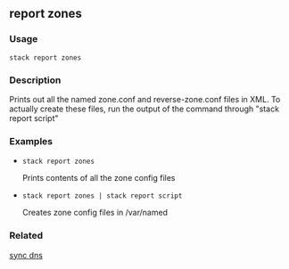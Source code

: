 ## report zones

### Usage

`stack report zones`

### Description


Prints out all the named zone.conf and reverse-zone.conf files in XML.
To actually create these files, run the output of the command through
"stack report script"



### Examples

* `stack report zones`

   Prints contents of all the zone config files

* `stack report zones | stack report script`

   Creates zone config files in /var/named


### Related
[sync dns](sync-dns)


